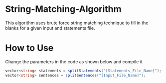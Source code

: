 # String-Matching-Algorithm

This algorithm uses brute force string matching technique to fill in the blanks for a given input and statements file. 

# How to Use 

Change the parameters in the code as shown below and compile it

```c#
vector<string> statements = splitStatements("[Statements_File_Name]");
vector<string> sentences = splitSentences("[Input_File_Name]");
```
